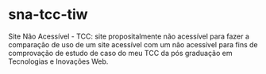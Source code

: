 # sna-tcc-tiw
Site Não Acessível - TCC: site propositalmente não acessível para fazer a comparação de uso de um site acessível com  um não acessível para fins de comprovação de estudo de caso do  meu TCC da pós graduação em Tecnologias e Inovações Web.
